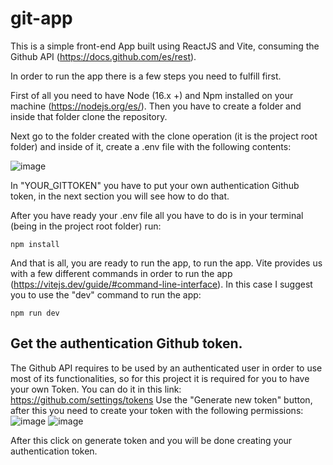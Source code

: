 # git-app

This is a simple front-end App built using ReactJS and Vite, consuming the Github API (https://docs.github.com/es/rest).

In order to run the app there is a few steps you need to fulfill first.

First of all you need to have Node (16.x +) and Npm installed on your machine (https://nodejs.org/es/).
Then you have to create a folder and inside that folder clone the repository.

Next go to the folder created with the clone operation (it is the project root folder) and inside of it, create a .env file
with the following contents:

![image](https://user-images.githubusercontent.com/71454879/167316094-17b9989d-e6e9-4cfe-b008-6c50bd727fcf.png)

In "YOUR_GITTOKEN" you have to put your own authentication Github token, in the next section you will see how to do that.

After you have ready your .env file all you have to do is in your terminal (being in the project root folder) run:
```console
npm install 

```

And that is all, you are ready to run the app, to run the app. 
Vite provides us with a few different commands in order to run the app (https://vitejs.dev/guide/#command-line-interface).
In this case I suggest you to use the "dev" command to run the app:
```console
npm run dev

```

## Get the authentication Github token.

The Github API requires to be used by an authenticated user in order to use most of its functionalities, so for this project it is required for 
you to have your own Token.
You can do it in this link: https://github.com/settings/tokens
Use the "Generate new token" button, after this you need to create your token with the following permissions:
![image](https://user-images.githubusercontent.com/71454879/167316467-aff7256e-c4ef-4605-bd7b-cf183400564b.png)
![image](https://user-images.githubusercontent.com/71454879/167316487-bb00e2b3-2813-4904-8eae-cc4e760a2f12.png)

After this click on generate token and you will be done creating your authentication token.
